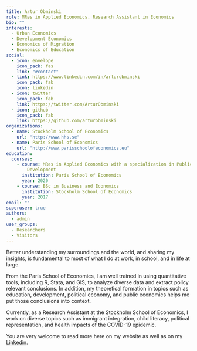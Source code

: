 ```yaml
---
title: Artur Obminski
role: MRes in Applied Economics, Research Assistant in Economics
bio: ""
interests:
  - Urban Economics
  - Development Economics
  - Economics of Migration
  - Economics of Education
social:
  - icon: envelope
    icon_pack: fas
    link: "#contact"
  - link: https://www.linkedin.com/in/arturobminski
    icon_pack: fab
    icon: linkedin
  - icon: twitter
    icon_pack: fab
    link: https://twitter.com/ArturObminski
  - icon: github
    icon_pack: fab
    link: https://github.com/arturobminski
organizations:
  - name: Stockholm School of Economics
    url: "http://www.hhs.se"
  - name: Paris School of Economics
    url: "http://www.parisschoolofeconomics.eu"
education:
  courses:
    - course: MRes in Applied Economics with a specialization in Public Policy and
        Development
      institution: Paris School of Economics
      year: 2020
    - course: BSc in Business and Economics
      institution: Stockholm School of Economics
      year: 2017
email: ""
superuser: true
authors:
  - admin
user_groups:
  - Researchers
  - Visitors
---
```


Better understanding my surroundings and the world, and sharing my insights, is fundamental to most of what I do at work, in school, and in life at large.

From the Paris School of Economics, I am well trained in using quantitative tools, including R, Stata, and GIS, to analyze diverse data and extract policy relevant conclusions. In addition, my theoretical formation in topics such as education, development, political economy, and public economics helps me put those conclusions into context.

Currently, as a Research Assistant at the Stockholm School of Economics, I work on diverse topics such as immigrant integration, child literacy, political representation, and health impacts of the COVID-19 epidemic.

You are very welcome to read more here on my website as well as on my [Linkedin](http://www.linkedin.com/in/arturobminski).
